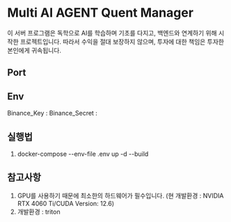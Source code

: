 # Multi AI AGENT Quent Manager

이 서버 프로그램은 독학으로 AI를 학습하며 기초를 다지고, 백엔드와 연계하기 위해 시작한 프로젝트입니다.
따라서 수익을 절대 보장하지 않으며, 투자에 대한 책임은 투자한 본인에게 귀속됩니다.

## Port

## Env

Binance_Key :
Binance_Secret :

## 실행법

1. docker-compose --env-file .env up -d --build

## 참고사항

1. GPU를 사용하기 때문에 최소한의 하드웨어가 필수입니다. (현 개발환경 : NVIDIA RTX 4060 Ti/CUDA Version: 12.6)
2. 개발환경 : triton

